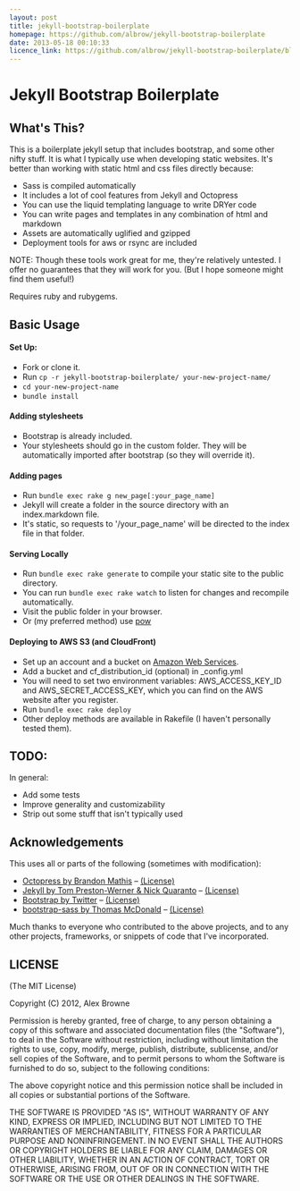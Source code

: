 ```yaml
---
layout: post
title: jekyll-bootstrap-boilerplate
homepage: https://github.com/albrow/jekyll-bootstrap-boilerplate
date: 2013-05-18 00:10:33
licence_link: https://github.com/albrow/jekyll-bootstrap-boilerplate/blob/master/LICENSE
---
```

Jekyll Bootstrap Boilerplate
============================

## What's This?

This is a boilerplate jekyll setup that includes bootstrap, and some other nifty stuff.
It is what I typically use when developing static websites. It's better than working
with static html and css files directly because:

- Sass is compiled automatically
- It includes a lot of cool features from Jekyll and Octopress
- You can use the liquid templating language to write DRYer code
- You can write pages and templates in any combination of html and markdown
- Assets are automatically uglified and gzipped
- Deployment tools for aws or rsync are included

NOTE: Though these tools work great for me, they're relatively untested.
I offer no guarantees that they will work for you. (But I hope someone might find them useful!)

Requires ruby and rubygems.

## Basic Usage

#### Set Up:
- Fork or clone it.
- Run `cp -r jekyll-bootstrap-boilerplate/ your-new-project-name/`
- `cd your-new-project-name`
- `bundle install`

#### Adding stylesheets
- Bootstrap is already included.
- Your stylesheets should go in the custom folder. They will be automatically imported after bootstrap (so they will override it).

#### Adding pages
- Run `bundle exec rake g new_page[:your_page_name]`
- Jekyll will create a folder in the source directory with an index.markdown file.
- It's static, so requests to '/your_page_name' will be directed to the index file in that folder.

#### Serving Locally
- Run `bundle exec rake generate` to compile your static site to the public directory.
- You can run `bundle exec rake watch` to listen for changes and recompile automatically.
- Visit the public folder in your browser.
- Or (my preferred method) use [pow](http://pow.cx/)

#### Deploying to AWS S3 (and CloudFront)
- Set up an account and a bucket on [Amazon Web Services](http://aws.amazon.com/).
- Add a bucket and cf_distribution_id (optional) in _config.yml
- You will need to set two environment variables: AWS_ACCESS_KEY_ID and AWS_SECRET_ACCESS_KEY,
which you can find on the AWS website after you register.
- Run `bundle exec rake deploy`
- Other deploy methods are available in Rakefile (I haven't personally tested them).

## TODO:

In general:

- Add some tests
- Improve generality and customizability
- Strip out some stuff that isn't typically used

## Acknowledgements
This uses all or parts of the following (sometimes with modification): 
* [Octopress by Brandon Mathis](http://octopress.org/) – [(License)](https://github.com/imathis/octopress#license)
* [Jekyll by Tom Preston-Werner & Nick Quaranto](https://github.com/mojombo/jekyll) – [(License)](https://github.com/mojombo/jekyll/blob/master/LICENSE)
* [Bootstrap by Twitter](http://twitter.github.com/bootstrap/) – [(License)](https://github.com/twitter/bootstrap/blob/master/LICENSE)
* [bootstrap-sass by Thomas McDonald](https://github.com/thomas-mcdonald/bootstrap-sass) – [(License)](https://github.com/thomas-mcdonald/bootstrap-sass/blob/master/LICENSE)

Much thanks to everyone who contributed to the above projects, and to any other projects, frameworks,
or snippets of code that I've incorporated.


## LICENSE
(The MIT License)

Copyright (C) 2012, Alex Browne

Permission is hereby granted, free of charge, to any person obtaining a copy of this software and associated documentation files (the "Software"), to deal in the Software without restriction, including without limitation the rights to use, copy, modify, merge, publish, distribute, sublicense, and/or sell copies of the Software, and to permit persons to whom the Software is furnished to do so, subject to the following conditions:

The above copyright notice and this permission notice shall be included in all copies or substantial portions of the Software.

THE SOFTWARE IS PROVIDED "AS IS", WITHOUT WARRANTY OF ANY KIND, EXPRESS OR IMPLIED, INCLUDING BUT NOT LIMITED TO THE WARRANTIES OF MERCHANTABILITY, FITNESS FOR A PARTICULAR PURPOSE AND NONINFRINGEMENT. IN NO EVENT SHALL THE AUTHORS OR COPYRIGHT HOLDERS BE LIABLE FOR ANY CLAIM, DAMAGES OR OTHER LIABILITY, WHETHER IN AN ACTION OF CONTRACT, TORT OR OTHERWISE, ARISING FROM, OUT OF OR IN CONNECTION WITH THE SOFTWARE OR THE USE OR OTHER DEALINGS IN THE SOFTWARE.


